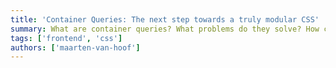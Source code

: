 ```yaml
---
title: 'Container Queries: The next step towards a truly modular CSS'
summary: What are container queries? What problems do they solve? How can we use them? This talk will cover these questions.
tags: ['frontend', 'css']
authors: ['maarten-van-hoof']
---
```

